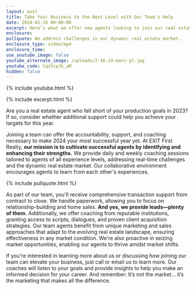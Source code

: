 ```yaml
---
layout: post
title: Take Your Business to the Next Level with Our Team's Help
date: 2024-02-16 00:00:00
excerpt: Here’s what we offer new agents looking to join our real estate team.
enclosure:
pullquote: We address challenges in our dynamic real estate market.
enclosure_type: video/mp4
enclosure_time:
use_youtube_image: false
youtube_alternate_image: /uploads/2-16-24-marc-yt.jpg
youtube_code: Cqi5cpJk_aM
hidden: false
---
```

{% include youtube.html %}

{% include excerpt.html %}

Are you a real estate agent who fell short of your production goals in 2023? If so, consider whether additional support could help you achieve your targets for this year.

Joining a team can offer the accountability, support, and coaching necessary to make 2024 your most successful year yet. At EXIT First Realty, **our mission is to cultivate successful agents by identifying and enhancing their strengths.** We provide daily and weekly coaching sessions tailored to agents of all experience levels, addressing real-time challenges and the dynamic real estate market. Our collaborative environment encourages agents to learn from each other's experiences.

{% include pullquote.html %}

As part of our team, you'll receive comprehensive transaction support from contract to close. We handle paperwork, allowing you to focus on relationship-building and home sales. **And yes, we provide leads—plenty of them.** Additionally, we offer coaching from reputable institutions, granting access to scripts, dialogues, and proven client acquisition strategies. Our team agents benefit from unique marketing and sales approaches that adapt to the evolving real estate landscape, ensuring effectiveness in any market condition. We're also proactive in seizing market opportunities, enabling our agents to thrive amidst market shifts.

If you're interested in learning more about us or discussing how joining our team can elevate your business, just call or email us to learn more. Our coaches will listen to your goals and provide insights to help you make an informed decision for your career. And remember: It’s not the market… it’s the marketing that makes all the difference.